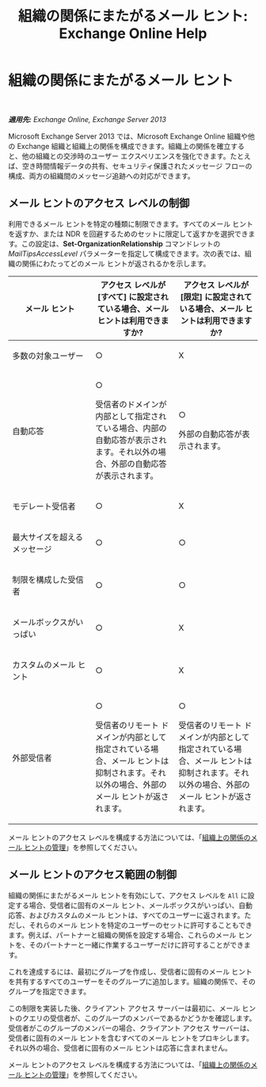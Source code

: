 ﻿---
title: '組織の関係にまたがるメール ヒント: Exchange Online Help'
TOCTitle: 組織の関係にまたがるメール ヒント
ms:assetid: 1784256f-abe1-4503-b8c4-26d544b73452
ms:mtpsurl: https://technet.microsoft.com/ja-jp/library/JJ670165(v=EXCHG.150)
ms:contentKeyID: 49895269
ms.date: 05/22/2018
mtps_version: v=EXCHG.150
ms.translationtype: HT
---

# 組織の関係にまたがるメール ヒント

 

_**適用先:** Exchange Online, Exchange Server 2013_

Microsoft Exchange Server 2013 では、Microsoft Exchange Online 組織や他の Exchange 組織と組織上の関係を構成できます。組織上の関係を確立すると、他の組織との交渉時のユーザー エクスペリエンスを強化できます。たとえば、空き時間情報データの共有、セキュリティ保護されたメッセージ フローの構成、両方の組織間のメッセージ追跡への対応ができます。

## メール ヒントのアクセス レベルの制御

利用できるメール ヒントを特定の種類に制限できます。すべてのメール ヒントを返すか、または NDR を回避するためのセットに限定して返すかを選択できます。この設定は、**Set-OrganizationRelationship** コマンドレットの *MailTipsAccessLevel* パラメーターを指定して構成できます。次の表では、組織の関係にわたってどのメール ヒントが返されるかを示します。


<table>
<colgroup>
<col style="width: 33%" />
<col style="width: 33%" />
<col style="width: 33%" />
</colgroup>
<thead>
<tr class="header">
<th>メール ヒント</th>
<th>アクセス レベルが [すべて] に設定されている場合、メール ヒントは利用できますか?</th>
<th>アクセス レベルが [限定] に設定されている場合、メール ヒントは利用できますか?</th>
</tr>
</thead>
<tbody>
<tr class="odd">
<td><p>多数の対象ユーザー</p></td>
<td><p>○</p></td>
<td><p>X</p></td>
</tr>
<tr class="even">
<td><p>自動応答</p></td>
<td><p>○</p>
<p>受信者のドメインが内部として指定されている場合、内部の自動応答が表示されます。それ以外の場合、外部の自動応答が表示されます。</p></td>
<td><p>○</p>
<p>外部の自動応答が表示されます。</p></td>
</tr>
<tr class="odd">
<td><p>モデレート受信者</p></td>
<td><p>○</p></td>
<td><p>X</p></td>
</tr>
<tr class="even">
<td><p>最大サイズを超えるメッセージ</p></td>
<td><p>○</p></td>
<td><p>○</p></td>
</tr>
<tr class="odd">
<td><p>制限を構成した受信者</p></td>
<td><p>○</p></td>
<td><p>○</p></td>
</tr>
<tr class="even">
<td><p>メールボックスがいっぱい</p></td>
<td><p>○</p></td>
<td><p>X</p></td>
</tr>
<tr class="odd">
<td><p>カスタムのメール ヒント</p></td>
<td><p>○</p></td>
<td><p>X</p></td>
</tr>
<tr class="even">
<td><p>外部受信者</p></td>
<td><p>○</p>
<p>受信者のリモート ドメインが内部として指定されている場合、メール ヒントは抑制されます。それ以外の場合、外部のメール ヒントが返されます。</p></td>
<td><p>○</p>
<p>受信者のリモート ドメインが内部として指定されている場合、メール ヒントは抑制されます。それ以外の場合、外部のメール ヒントが返されます。</p></td>
</tr>
</tbody>
</table>


メール ヒントのアクセス レベルを構成する方法については、「[組織上の関係のメール ヒントの管理](manage-mailtips-for-organization-relationships-exchange-2013-help.md)」を参照してください。

## メール ヒントのアクセス範囲の制御

組織の関係にまたがるメール ヒントを有効にして、アクセス レベルを `All` に設定する場合、受信者に固有のメール ヒント、メールボックスがいっぱい、自動応答、およびカスタムのメール ヒントは、すべてのユーザーに返されます。ただし、それらのメール ヒントを特定のユーザーのセットに許可することもできます。例えば、パートナーと組織の関係を設定する場合、これらのメール ヒントを、そのパートナーと一緒に作業するユーザーだけに許可することができます。

これを達成するには、最初にグループを作成し、受信者に固有のメール ヒントを共有するすべてのユーザーをそのグループに追加します。組織の関係で、そのグループを指定できます。

この制限を実装した後、クライアント アクセス サーバーは最初に、メール ヒントのクエリの受信者が、このグループのメンバーであるかどうかを確認します。受信者がこのグループのメンバーの場合、クライアント アクセス サーバーは、受信者に固有のメール ヒントを含むすべてのメール ヒントをプロキシします。それ以外の場合、受信者に固有のメール ヒントは応答に含まれません。

メール ヒントのアクセス レベルを構成する方法については、「[組織上の関係のメール ヒントの管理](manage-mailtips-for-organization-relationships-exchange-2013-help.md)」を参照してください。

